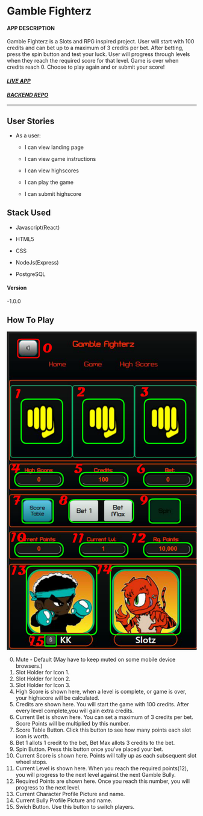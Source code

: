 # Gamble Fighterz

#### APP DESCRIPTION

Gamble Fighterz is a Slots and RPG inspired project. User will start with 100 credits and can
bet up to a maximum of 3 credits per bet. After betting, press the spin button and test your luck.
User will progress through levels when they reach the required score for that level. Game is over
when credits reach 0. Choose to play again and or submit your score!

#### *[LIVE APP](https://gamble-fighterz.vercel.app/)*

#### *[BACKEND REPO](https://github.com/JakelTheDeveloper/gamble-fighterz-server)*

----------------------------------------------------------------------

## User Stories

* As a user:

    - I can view landing page

    - I can view game instructions

    - I can view highscores

    - I can play the game

    - I can submit highscore

## Stack Used

* Javascript(React)

* HTML5

* CSS

* NodeJs(Express)

* PostgreSQL

#### Version

-1.0.0

## How To Play

![Instructions](/src/images/InstructionGuide.png)

0. Mute - Default (May have to keep muted on some mobile device browsers.)
1. Slot Holder for Icon 1.
2. Slot Holder for Icon 2.
3. Slot Holder for Icon 3.
4. High Score is shown here, when a level is complete,
or game is over, your highscore will be calculated.
5. Credits are shown here. You will start the game with
100 credits. After every level complete,you will gain
extra credits.
6. Current Bet is shown here. You can set a maximum of 3 credits
per bet. Score Points will be multiplied by this number.
7. Score Table Button. Click this button to see how many points each
slot icon is worth.
8. Bet 1 allots 1 credit to the bet,
Bet Max allots 3 credits to the bet.
9. Spin Button. Press this button once you've placed your bet.
10. Current Score is shown here. Points will tally up as each subsequent slot  wheel stops.
11. Current Level is shown here. When you reach the required points(12),
you will progress to the next level against the next Gamble Bully.
12. Required Points are shown here. Once you reach this number, 
you will progress to the next level.
13. Current Character Profile Picture and name.
14. Current Bully Profile Picture and name.
15. Swich Button. Use this button to switch players.